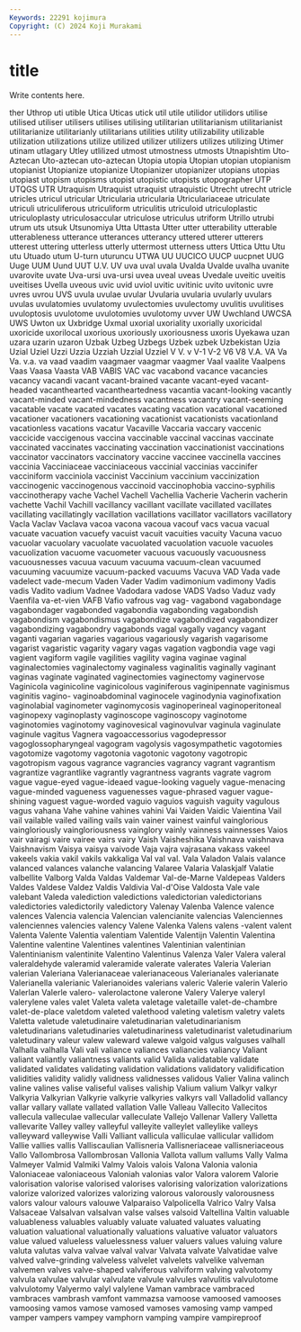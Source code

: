 ```yaml
---
Keywords: 22291 kojimura
Copyright: (C) 2024 Koji Murakami
---
```


# title

Write contents here.



ther Uthrop
uti utible Utica Uticas utick util utile utilidor utilidors utilise
utilised utiliser utilisers utilises utilising utilitarian utilitarianism utilitarianist utilitarianize utilitarianly
utilitarians utilities utility utilizability utilizable utilization utilizations utilize utilized utilizer
utilizers utilizes utilizing Utimer utinam utlagary Utley utlilized utmost utmostness
utmosts Utnapishtim Uto-Aztecan Uto-aztecan uto-aztecan Utopia utopia Utopian utopian utopianism
utopianist Utopianize utopianize Utopianizer utopianizer utopians utopias utopiast utopism utopisms
utopist utopistic utopists utopographer UTP UTQGS UTR Utraquism Utraquist utraquist
utraquistic Utrecht utrecht utricle utricles utricul utricular Utricularia utricularia Utriculariaceae
utriculate utriculi utriculiferous utriculiform utriculitis utriculoid utriculoplastic utriculoplasty utriculosaccular utriculose
utriculus utriform Utrillo utrubi utrum uts utsuk Utsunomiya Utta Uttasta
Utter utter utterability utterable utterableness utterance utterances utterancy uttered utterer
utterers utterest uttering utterless utterly uttermost utterness utters Uttica Uttu
Utu utu Utuado utum U-turn uturuncu UTWA UU UUCICO UUCP
uucpnet UUG Uuge UUM Uund UUT U.V. UV uva uval
uvala Uvalda Uvalde uvalha uvanite uvarovite uvate Uva-ursi uva-ursi uvea
uveal uveas Uvedale uveitic uveitis uveitises Uvella uveous uvic uvid
uviol uvitic uvitinic uvito uvitonic uvre uvres uvrou UVS uvula
uvulae uvular Uvularia uvularia uvularly uvulars uvulas uvulatomies uvulatomy uvulectomies
uvulectomy uvulitis uvulitises uvuloptosis uvulotome uvulotomies uvulotomy uvver UW Uwchland
UWCSA UWS Uwton ux Uxbridge Uxmal uxorial uxoriality uxorially uxoricidal
uxoricide uxorilocal uxorious uxoriously uxoriousness uxoris Uyekawa uzan uzara uzarin
uzaron Uzbak Uzbeg Uzbegs Uzbek uzbek Uzbekistan Uzia Uzial Uziel
Uzzi Uzzia Uzziah Uzzial Uzziel V V. v V-1 V-2
V6 V8 V.A. VA Va Va. v.a. va vaad vaadim
vaagmaer vaagmar vaagmer Vaal vaalite Vaalpens Vaas Vaasa Vaasta VAB
VABIS VAC vac vacabond vacance vacancies vacancy vacandi vacant vacant-brained
vacante vacant-eyed vacant-headed vacanthearted vacantheartedness vacantia vacant-looking vacantly vacant-minded vacant-mindedness
vacantness vacantry vacant-seeming vacatable vacate vacated vacates vacating vacation vacational
vacationed vacationer vacationers vacationing vacationist vacationists vacationland vacationless vacations vacatur
Vacaville Vaccaria vaccary vaccenic vaccicide vaccigenous vaccina vaccinable vaccinal vaccinas
vaccinate vaccinated vaccinates vaccinating vaccination vaccinationist vaccinations vaccinator vaccinators vaccinatory
vaccine vaccinee vaccinella vaccines vaccinia Vacciniaceae vacciniaceous vaccinial vaccinias vaccinifer
vacciniform vacciniola vaccinist Vaccinium vaccinium vaccinization vaccinogenic vaccinogenous vaccinoid vaccinophobia
vaccino-syphilis vaccinotherapy vache Vachel Vachell Vachellia Vacherie Vacherin vacherin vachette
Vachil Vachill vacillancy vacillant vacillate vacillated vacillates vacillating vacillatingly vacillation
vacillations vacillator vacillators vacillatory Vacla Vaclav Vaclava vacoa vacona vacoua
vacouf vacs vacua vacual vacuate vacuation vacuefy vacuist vacuit vacuities
vacuity Vacuna vacuo vacuolar vacuolary vacuolate vacuolated vacuolation vacuole vacuoles
vacuolization vacuome vacuometer vacuous vacuously vacuousness vacuousnesses vacuua vacuum vacuuma
vacuum-clean vacuumed vacuuming vacuumize vacuum-packed vacuums Vacuva VAD Vada vade
vadelect vade-mecum Vaden Vader Vadim vadimonium vadimony Vadis vadis Vadito
vadium Vadnee Vadodara vadose VADS Vadso Vaduz vady Vaenfila va-et-vien
VAFB Vafio vafrous vag vag- vagabond vagabondage vagabondager vagabonded vagabondia
vagabonding vagabondish vagabondism vagabondismus vagabondize vagabondized vagabondizer vagabondizing vagabondry vagabonds
vagal vagally vagancy vagant vaganti vagarian vagaries vagarious vagariously vagarish
vagarisome vagarist vagaristic vagarity vagary vagas vagation vagbondia vage vagi
vagient vagiform vagile vagilities vagility vagina vaginae vaginal vaginalectomies vaginalectomy
vaginaless vaginalitis vaginally vaginant vaginas vaginate vaginated vaginectomies vaginectomy vaginervose
Vaginicola vaginicoline vaginicolous vaginiferous vaginipennate vaginismus vaginitis vagino- vaginoabdominal vaginocele
vaginodynia vaginofixation vaginolabial vaginometer vaginomycosis vaginoperineal vaginoperitoneal vaginopexy vaginoplasty vaginoscope
vaginoscopy vaginotome vaginotomies vaginotomy vaginovesical vaginovulvar vaginula vaginulate vaginule vagitus
Vagnera vagoaccessorius vagodepressor vagoglossopharyngeal vagogram vagolysis vagosympathetic vagotomies vagotomize vagotomy
vagotonia vagotonic vagotony vagotropic vagotropism vagous vagrance vagrancies vagrancy vagrant
vagrantism vagrantize vagrantlike vagrantly vagrantness vagrants vagrate vagrom vague vague-eyed
vague-ideaed vague-looking vaguely vague-menacing vague-minded vagueness vaguenesses vague-phrased vaguer vague-shining
vaguest vague-worded vaguio vaguios vaguish vaguity vagulous vagus vahana Vahe
vahine vahines vahini Vai Vaiden Vaidic Vaientina Vail vail vailable
vailed vailing vails vain vainer vainest vainful vainglorious vaingloriously vaingloriousness
vainglory vainly vainness vainnesses Vaios vair vairagi vaire vairee vairs
vairy Vaish Vaisheshika Vaishnava vaishnava Vaishnavism Vaisya vaisya vaivode Vaja
vajra vajrasana vakass vakeel vakeels vakia vakil vakils vakkaliga Val
val val. Vala Valadon Valais valance valanced valances valanche valancing
Valaree Valaria Valaskjalf Valatie valbellite Valborg Valda Valdas Valdemar Val-de-Marne
Valdepeas Valders Valdes Valdese Valdez Valdis Valdivia Val-d'Oise Valdosta Vale
vale valebant Valeda valediction valedictions valedictorian valedictorians valedictories valedictorily valedictory
Valenay Valenba Valence valence valences Valencia valencia Valencian valencianite valencias
Valenciennes valenciennes valencies valency Valene Valenka Valens valens -valent valent
Valenta Valente Valentia valentiam Valentide Valentijn Valentin Valentina Valentine valentine
Valentines valentines Valentinian valentinian Valentinianism valentinite Valentino Valentinus Valenza Valer
Valera valeral valeraldehyde valeramid valeramide valerate valerates Valeria Valerian valerian
Valeriana Valerianaceae valerianaceous Valerianales valerianate Valerianella valerianic Valerianoides valerians valeric
Valerie valerin Valerio Valerlan Valerle valero- valerolactone valerone Valery Valerye
valeryl valerylene vales valet Valeta valeta valetage valetaille valet-de-chambre valet-de-place
valetdom valeted valethood valeting valetism valetry valets Valetta valetude valetudinaire
valetudinarian valetudinarianism valetudinarians valetudinaries valetudinariness valetudinarist valetudinarium valetudinary valeur valew
valeward valewe valgoid valgus valguses valhall Valhalla valhalla Vali vali
valiance valiances valiancies valiancy Valiant valiant valiantly valiantness valiants valid
Valida validatable validate validated validates validating validation validations validatory validification
validities validity validly validness validnesses validous Valier Valina valinch valine
valines valise valiseful valises valiship Valium valium Valkyr valkyr Valkyria
Valkyrian Valkyrie valkyrie valkyries valkyrs vall Valladolid vallancy vallar vallary
vallate vallated vallation Valle Valleau Vallecito Vallecitos vallecula valleculae vallecular
valleculate Vallejo Vallenar Vallery Valletta vallevarite Valley valley valleyful valleyite
valleylet valleylike valleys valleyward valleywise Valli Valliant vallicula valliculae vallicular
vallidom Vallie vallies vallis Valliscaulian Vallisneria Vallisneriaceae vallisneriaceous Vallo Vallombrosa
Vallombrosan Vallonia Vallota vallum vallums Vally Valma Valmeyer Valmid Valmiki
Valmy Valois valois Valona Valonia valonia Valoniaceae valoniaceous Valoniah valonias
valor Valora valorem Valorie valorisation valorise valorised valorises valorising valorization
valorizations valorize valorized valorizes valorizing valorous valorously valorousness valors valour
valours valouwe Valparaiso Valpolicella Valrico Valry Valsa Valsaceae Valsalvan valsalvan
valse valses valsoid Valtellina Valtin valuable valuableness valuables valuably valuate
valuated valuates valuating valuation valuational valuationally valuations valuative valuator valuators
value valued valueless valuelessness valuer valuers values valuing valure valuta
valutas valva valvae valval valvar Valvata valvate Valvatidae valve valved
valve-grinding valveless valvelet valvelets valvelike valveman valvemen valves valve-shaped valviferous
valviform valving valvotomy valvula valvulae valvular valvulate valvule valvules valvulitis
valvulotome valvulotomy Valyermo valyl valylene Vaman vambrace vambraced vambraces vambrash
vamfont vammazsa vamoose vamoosed vamooses vamoosing vamos vamose vamosed vamoses
vamosing vamp vamped vamper vampers vampey vamphorn vamping vampire vampireproof
